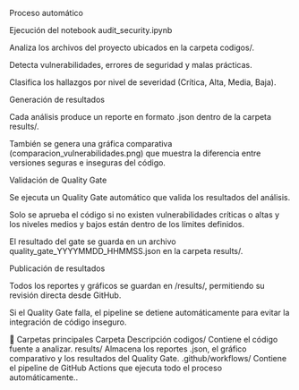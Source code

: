 Proceso automático

Ejecución del notebook audit_security.ipynb

Analiza los archivos del proyecto ubicados en la carpeta codigos/.

Detecta vulnerabilidades, errores de seguridad y malas prácticas.

Clasifica los hallazgos por nivel de severidad (Crítica, Alta, Media, Baja).

Generación de resultados

Cada análisis produce un reporte en formato .json dentro de la carpeta results/.

También se genera una gráfica comparativa (comparacion_vulnerabilidades.png) que muestra la diferencia entre versiones seguras e inseguras del código.

Validación de Quality Gate

Se ejecuta un Quality Gate automático que valida los resultados del análisis.

Solo se aprueba el código si no existen vulnerabilidades críticas o altas y los niveles medios y bajos están dentro de los límites definidos.

El resultado del gate se guarda en un archivo quality_gate_YYYYMMDD_HHMMSS.json en la carpeta results/.

Publicación de resultados

Todos los reportes y gráficos se guardan en /results/, permitiendo su revisión directa desde GitHub.

Si el Quality Gate falla, el pipeline se detiene automáticamente para evitar la integración de código inseguro.

📁 Carpetas principales
Carpeta	Descripción
codigos/	Contiene el código fuente a analizar.
results/	Almacena los reportes .json, el gráfico comparativo y los resultados del Quality Gate.
.github/workflows/	Contiene el pipeline de GitHub Actions que ejecuta todo el proceso automáticamente..
